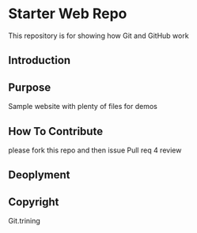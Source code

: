 # Starter Web Repo

This repository is for showing how Git and GitHub work

## Introduction

## Purpose

Sample website with plenty of files for demos

## How To Contribute 
please fork this repo and then issue Pull req 4 review

## Deoplyment

## Copyright 
Git.trining 
